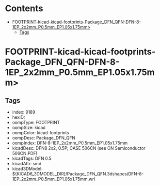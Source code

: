



Contents
========

* [FOOTPRINT-kicad-kicad-footprints-Package_DFN_QFN-DFN-8-1EP_2x2mm_P0.5mm_EP1.05x1.75mm>](#footprint-kicad-kicad-footprints-package_dfn_qfn-dfn-8-1ep_2x2mm_p05mm_ep105x175mm)
	* [Tags](#tags)

# FOOTPRINT-kicad-kicad-footprints-Package_DFN_QFN-DFN-8-1EP_2x2mm_P0.5mm_EP1.05x1.75mm>

## Tags

- index: 9189
- hexID: 
- oompType: FOOTPRINT
- oompSize: kicad
- oompColor: kicad-footprints
- oompDesc: Package_DFN_QFN
- oompIndex: DFN-8-1EP_2x2mm_P0.5mm_EP1.05x1.75mm
- kicadDesc: DFN8 2x2, 0.5P; CASE 506CN (see ON Semiconductor 506CN.PDF)
- kicadTags: DFN 0.5
- kicadAttr: smd
- kicad3DModel: ${KICAD6_3DMODEL_DIR}/Package_DFN_QFN.3dshapes/DFN-8-1EP_2x2mm_P0.5mm_EP1.05x1.75mm.wrl
